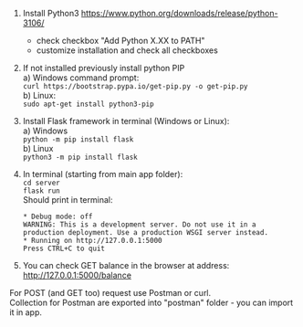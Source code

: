 1. Install Python3
https://www.python.org/downloads/release/python-3106/
   * check checkbox "Add Python X.XX to PATH"
   * customize installation and check all checkboxes  
  

2. If not installed previously install python PIP  
a) Windows command prompt:  
`curl https://bootstrap.pypa.io/get-pip.py -o get-pip.py`  
b) Linux:  
`sudo apt-get install python3-pip`


3. Install Flask framework in terminal (Windows or Linux):  
   a) Windows   
   `python -m pip install flask`   
   b) Linux  
   `python3 -m pip install flask`
   

5. In terminal (starting from main app folder):  
   `cd server`  
   `flask run`  
Should print in terminal:  
   ``` 
   * Debug mode: off
   WARNING: This is a development server. Do not use it in a production deployment. Use a production WSGI server instead.
   * Running on http://127.0.0.1:5000
   Press CTRL+C to quit
   ```

6. You can check GET balance in the browser at address:  
   http://127.0.0.1:5000/balance
   
For POST (and GET too) request use Postman or curl.  
Collection for Postman are exported into "postman" folder - you can import it in app.